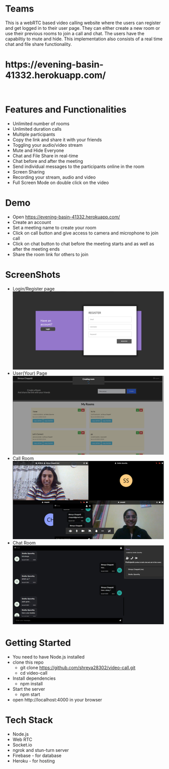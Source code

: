 # Teams

This is a webRTC based video calling website where the users can register and get logged in to their user page. They can either create a new room or use their previous rooms to join a call and chat. The users have the capabiltiy to mute and hide. This implementation also consists of a real time chat and file share functionality. 

<h1>https://evening-basin-41332.herokuapp.com/</h1> <br />

# Features and Functionalities
* Unlimited number of rooms 
* Unlimited duration calls 
* Multiple participants 
* Copy the link and share it with your friends 
* Toggling your audio/video stream 
* Mute and Hide Everyone 
* Chat and File Share in real-time 
* Chat before and after the meeting 
* Send individual messages to the participants online in the room 
* Screen Sharing 
* Recording your stream, audio and video 
* Full Screen Mode on double click on the video  

# Demo
* Open https://evening-basin-41332.herokuapp.com/
* Create an account
* Set a meeting name to create your room
* Click on call button and give access to camera and microphone to join call
* Click on chat button to chat before the meeting starts and as well as after the meeting ends
* Share the room link for others to join 

# ScreenShots
* Login/Register page<br/>
![startpage](https://github.com/shreya28302/video-call/blob/master/screenshots/startpage.png)
* User(Your) Page<br />
![userpage](https://github.com/shreya28302/video-call/blob/master/screenshots/userpage.png)
* Call Room<br />
![callpage](https://github.com/shreya28302/video-call/blob/master/screenshots/callpage.png)
* Chat Room<br />
![chatpage](https://github.com/shreya28302/video-call/blob/master/screenshots/chatpage.png)


# Getting Started
* You need to have Node.js installed
* clone this repo
  * git clone https://github.com/shreya28302/video-call.git
  * cd video-call
* Install dependencies
  * npm install
* Start the server
  * npm start
* open http://localhost:4000 in your browser

# Tech Stack
* Node.js 
* Web RTC 
* Socket.io 
* ngrok and stun-turn server
* Firebase - for database 
* Heroku - for hosting
